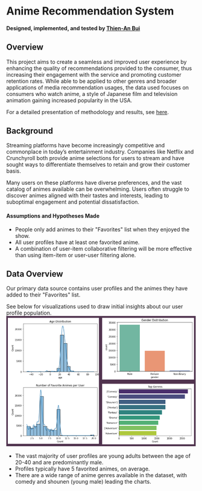 # Anime Recommendation System

#### Designed, implemented, and tested by [Thien-An Bui](https://www.linkedin.com/in/thien-an-bui/)


## Overview
This project aims to create a seamless and improved user experience by enhancing the quality of recommendations provided to the consumer, thus increasing their engagement with the service and promoting customer retention rates. 
While able to be applied to other genres and broader applications of media recommendation usages, the data used focuses on consumers who watch anime, a style of Japanese film and television animation gaining increased popularity in the USA.

For a detailed presentation of methodology and results, see [here](/Presentation/Anime_Recommender_PPT.pptx).

## Background
Streaming platforms have become increasingly competitive and commonplace in today’s entertainment industry. 
Companies like Netflix and Crunchyroll both provide anime selections for users to stream and have sought ways to differentiate themselves to retain and grow their customer basis.

Many users on these platforms have diverse preferences, and the vast catalog of animes available can be overwhelming. 
Users often struggle to discover animes aligned with their tastes and interests, leading to suboptimal engagement and potential dissatisfaction. 

#### Assumptions and Hypotheses Made
- People only add animes to their "Favorites" list when they enjoyed the show.
- All user profiles have at least one favorited anime. 
- A combination of user-item collaborative filtering will be more effective than using item-item or user-user filtering alone.

## Data Overview
Our primary data source contains user profiles and the animes they have added to their "Favorites" list. 

See below for visualizations used to draw initial insights about our user profile population.
![Exploratory Data Analysis Visuals](/Snapshots/EDA.PNG "")
- The vast majority of user profiles are young adults between the age of 20-40 and are predominantly male.
- Profiles typically have 5 favorited animes, on average.
- There are a wide range of anime genres available in the dataset, with comedy and shounen (young male) leading the charts.

